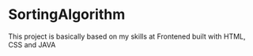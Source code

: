 # SortingAlgorithm

This project is basically based on my skills at Frontened built with HTML, CSS and JAVA

